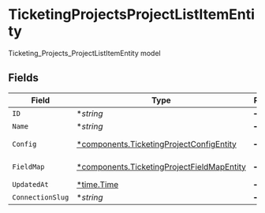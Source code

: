 # TicketingProjectsProjectListItemEntity

Ticketing_Projects_ProjectListItemEntity model


## Fields

| Field                                                                                                   | Type                                                                                                    | Required                                                                                                | Description                                                                                             |
| ------------------------------------------------------------------------------------------------------- | ------------------------------------------------------------------------------------------------------- | ------------------------------------------------------------------------------------------------------- | ------------------------------------------------------------------------------------------------------- |
| `ID`                                                                                                    | **string*                                                                                               | :heavy_minus_sign:                                                                                      | N/A                                                                                                     |
| `Name`                                                                                                  | **string*                                                                                               | :heavy_minus_sign:                                                                                      | N/A                                                                                                     |
| `Config`                                                                                                | [*components.TicketingProjectConfigEntity](../../models/components/ticketingprojectconfigentity.md)     | :heavy_minus_sign:                                                                                      | Ticketing_ProjectConfigEntity model                                                                     |
| `FieldMap`                                                                                              | [*components.TicketingProjectFieldMapEntity](../../models/components/ticketingprojectfieldmapentity.md) | :heavy_minus_sign:                                                                                      | Ticketing_ProjectFieldMapEntity model                                                                   |
| `UpdatedAt`                                                                                             | [*time.Time](https://pkg.go.dev/time#Time)                                                              | :heavy_minus_sign:                                                                                      | N/A                                                                                                     |
| `ConnectionSlug`                                                                                        | **string*                                                                                               | :heavy_minus_sign:                                                                                      | N/A                                                                                                     |